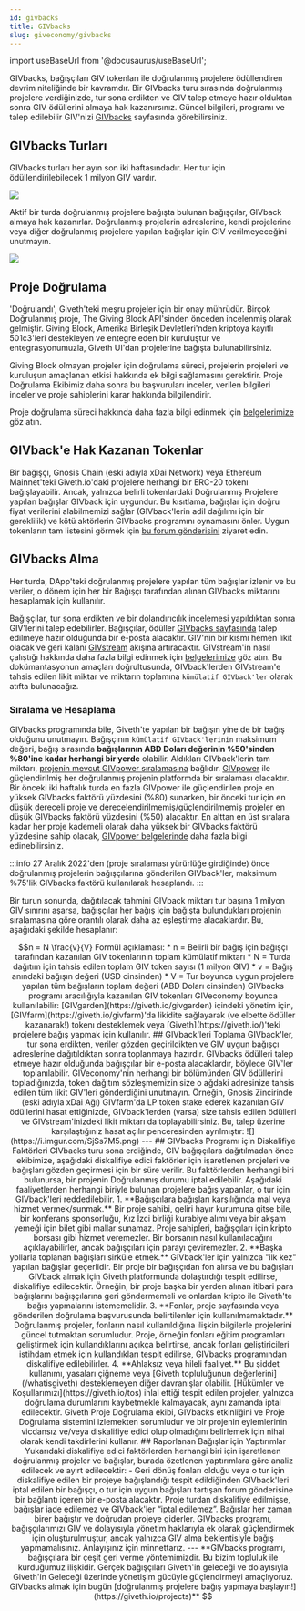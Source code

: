 ```yaml
---
id: givbacks
title: GIVbacks
slug: giveconomy/givbacks
---
```

import useBaseUrl from '@docusaurus/useBaseUrl';

GIVbacks, bağışçıları GIV tokenları ile doğrulanmış projelere ödüllendiren devrim niteliğinde bir kavramdır. Bir GIVbacks turu sırasında doğrulanmış projelere verdiğinizde, tur sona erdikten ve GIV talep etmeye hazır olduktan sonra GIV ödüllerini almaya hak kazanırsınız. Güncel bilgileri, programı ve talep edilebilir GIV'nizi [GIVbacks](https://giveth.io/givbacks) sayfasında görebilirsiniz.

## GIVbacks Turları
GIVbacks turları her ayın son iki haftasındadır. Her tur için ödüllendirilebilecek 1 milyon GIV vardır.

![](https://i.imgur.com/aqqydX7.png)

Aktif bir turda doğrulanmış projelere bağışta bulunan bağışçılar, GIVback almaya hak kazanırlar. Doğrulanmış projelerin adreslerine, kendi projelerine veya diğer doğrulanmış projelere yapılan bağışlar için GIV verilmeyeceğini unutmayın.

![](https://i.imgur.com/Dhk3TV7.png)


## Proje Doğrulama
'Doğrulandı', Giveth'teki meşru projeler için bir onay mührüdür. Birçok Doğrulanmış proje, The Giving Block API'sinden önceden incelenmiş olarak gelmiştir. Giving Block, Amerika Birleşik Devletleri'nden kriptoya kayıtlı 501c3'leri destekleyen ve entegre eden bir kuruluştur ve entegrasyonumuzla, Giveth UI'dan projelerine bağışta bulunabilirsiniz.

Giving Block olmayan projeler için doğrulama süreci, projelerin projeleri ve kuruluşun amaçlanan etkisi hakkında ek bilgi sağlamasını gerektirir. Proje Doğrulama Ekibimiz daha sonra bu başvuruları inceler, verilen bilgileri inceler ve proje sahiplerini karar hakkında bilgilendirir.

Proje doğrulama süreci hakkında daha fazla bilgi edinmek için [belgelerimize](./projectVerification.md) göz atın.

## GIVback'e Hak Kazanan Tokenlar

Bir bağışçı, Gnosis Chain (eski adıyla xDai Network) veya Ethereum Mainnet'teki Giveth.io'daki projelere herhangi bir ERC-20 tokenı bağışlayabilir. Ancak, yalnızca belirli tokenlardaki Doğrulanmış Projelere yapılan bağışlar GIVback için uygundur. Bu kısıtlama, bağışlar için doğru fiyat verilerini alabilmemizi sağlar (GIVback'lerin adil dağılımı için bir gereklilik) ve kötü aktörlerin GIVbacks programını oynamasını önler. Uygun tokenların tam listesini görmek için [bu forum gönderisini](https://forum.giveth.io/t/givbacks-token-list/253) ziyaret edin.

## GIVbacks Alma
Her turda, DApp'teki doğrulanmış projelere yapılan tüm bağışlar izlenir ve bu veriler, o dönem için her bir Bağışçı tarafından alınan GIVbacks miktarını hesaplamak için kullanılır.

Bağışçılar, tur sona erdikten ve bir dolandırıcılık incelemesi yapıldıktan sonra GIV'lerini talep edebilirler. Bağışçılar, ödüller [GIVbacks sayfasında](https://giveth.io/givbacks) talep edilmeye hazır olduğunda bir e-posta alacaktır. GIV'nin bir kısmı hemen likit olacak ve geri kalanı [GIVstream](https://giveth.io/givstream) akışına artıracaktır. GIVstream'in nasıl çalıştığı hakkında daha fazla bilgi edinmek için [belgelerimize](https://giveth.io/givbacks) göz atın. Bu dokümantasyonun amaçları doğrultusunda, GIVback'lerden GIVstream'e tahsis edilen likit miktar ve miktarın toplamına `kümülatif GIVback'ler` olarak atıfta bulunacağız.

### Sıralama ve Hesaplama

GIVbacks programında bile, Giveth'te yapılan bir bağışın yine de bir bağış olduğunu unutmayın. Bağışçının `kümülatif GIVback'lerinin` maksimum değeri, bağış sırasında **bağışlarının ABD Doları değerinin %50'sinden %80'ine kadar herhangi bir yerde** olabilir. Aldıkları GIVback'lerin tam miktarı, [projenin mevcut GIVpower sıralamasına](./GIVpower.md#project-rank) bağlıdır. [GIVpower](./GIVpower.md) ile güçlendirilmiş her doğrulanmış projenin platformda bir sıralaması olacaktır. Bir önceki iki haftalık turda en fazla GIVpower ile güçlendirilen proje en yüksek GIVbacks faktörü yüzdesini (%80) sunarken, bir önceki tur için en düşük dereceli proje ve derecelendirilmemiş/güçlendirilmemiş projeler en düşük GIVbacks faktörü yüzdesini (%50) alacaktır. En alttan en üst sıralara kadar her proje kademeli olarak daha yüksek bir GIVbacks faktörü yüzdesine sahip olacak, [GIVpower belgelerinde](./GIVpower.md#project-ranking) daha fazla bilgi edinebilirsiniz.

:::info
27 Aralık 2022'den (proje sıralaması yürürlüğe girdiğinde) önce doğrulanmış projelerin bağışçılarına gönderilen GIVback'ler, maksimum %75'lik GIVbacks faktörü kullanılarak hesaplandı.
:::

Bir turun sonunda, dağıtılacak tahmini GIVback miktarı tur başına 1 milyon GIV sınırını aşarsa, bağışçılar her bağış için bağışta bulundukları projenin sıralamasına göre orantılı olarak daha az eşleştirme alacaklardır. Bu, aşağıdaki şekilde hesaplanır:

```math
n = N \frac{v}{V}

Formül açıklaması:

* n = Belirli bir bağış için bağışçı tarafından kazanılan GIV tokenlarının toplam kümülatif miktarı
* N = Turda dağıtım için tahsis edilen toplam GIV token sayısı (1 milyon GIV)
* v = Bağış anındaki bağışın değeri (USD cinsinden)
* V = Tur boyunca uygun projelere yapılan tüm bağışların toplam değeri (ABD Doları cinsinden)

GIVbacks programı aracılığıyla kazanılan GIV tokenları GIVeconomy boyunca kullanılabilir: [GIVgarden](https://giveth.io/givgarden) içindeki yönetim için, [GIVfarm](https://giveth.io/givfarm)'da likidite sağlayarak (ve elbette ödüller kazanarak!) tokenı desteklemek veya [Giveth](https://giveth.io/)'teki projelere bağış yapmak için kullanılır.

## GIVback'leri Toplama

GIVback'ler, tur sona erdikten, veriler gözden geçirildikten ve GIV uygun bağışçı adreslerine dağıtıldıktan sonra toplanmaya hazırdır. GIVbacks ödülleri talep etmeye hazır olduğunda bağışçılar bir e-posta alacaklardır, böylece GIV'ler toplanılabilir. GIVeconomy'nin herhangi bir bölümünden GIV ödüllerini topladığınızda, token dağıtım sözleşmemizin size o ağdaki adresinize tahsis edilen tüm likit GIV'leri gönderdiğini unutmayın. Örneğin, Gnosis Zincirinde (eski adıyla xDai Ağı) GIVfarm'da LP token stake ederek kazanılan GIV ödüllerini hasat ettiğinizde, GIVback'lerden (varsa) size tahsis edilen ödülleri ve GIVstream'inizdeki likit miktarı da toplayabilirsiniz. Bu, talep üzerine karşılaştığınız hasat açılır penceresinden ayrılmıştır:

![](https://i.imgur.com/SjSs7M5.png)


---
## GIVbacks Programı için Diskalifiye Faktörleri

GIVbacks turu sona erdiğinde, GIV bağışçılara dağıtılmadan önce ekibimize, aşağıdaki diskalifiye edici faktörler için işaretlenen projeleri ve bağışları gözden geçirmesi için bir süre verilir. Bu faktörlerden herhangi biri bulunursa, bir projenin Doğrulanmış durumu iptal edilebilir. Aşağıdaki faaliyetlerden herhangi biriyle bulunan projelere bağış yapanlar, o tur için GIVback'leri reddedilebilir.

1. **Bağışçılara bağışları karşılığında mal veya hizmet vermek/sunmak.** Bir proje sahibi, geliri hayır kurumuna gitse bile, bir konferans sponsorluğu, Kız İzci birliği kurabiye alımı veya bir akşam yemeği için bilet gibi mallar sunamaz. Proje sahipleri, bağışçıları için kripto borsası gibi hizmet veremezler. Bir borsanın nasıl kullanılacağını açıklayabilirler, ancak bağışçıları için parayı çeviremezler.
2. **Başka yollarla toplanan bağışları sirküle etmek.** GIVback'ler için yalnızca "ilk kez" yapılan bağışlar geçerlidir. Bir proje bir bağışçıdan fon alırsa ve bu bağışları GIVback almak için Giveth platformunda dolaştırdığı tespit edilirse, diskalifiye edilecektir. Örneğin, bir proje başka bir yerden alınan itibari para bağışlarını bağışçılarına geri göndermemeli ve onlardan kripto ile Giveth'te bağış yapmalarını istememelidir.
3. **Fonlar, proje sayfasında veya gönderilen doğrulama başvurusunda belirtilenler için kullanılmamaktadır.** Doğrulanmış projeler, fonların nasıl kullanıldığına ilişkin bilgilerle projelerini güncel tutmaktan sorumludur. Proje, örneğin fonları eğitim programları geliştirmek için kullandıklarını açıkça belirtirse, ancak fonları geliştiricileri istihdam etmek için kullandıkları tespit edilirse, GIVbacks programından diskalifiye edilebilirler.
4. **Ahlaksız veya hileli faaliyet.** Bu şiddet kullanımı, yasaları çiğneme veya [Giveth topluluğunun değerlerini](/whatisgiveth) desteklemeyen diğer davranışlar olabilir. [Hükümler ve Koşullarımızı](https://giveth.io/tos) ihlal ettiği tespit edilen projeler, yalnızca doğrulama durumlarını kaybetmekle kalmayacak, aynı zamanda iptal edilecektir.

Giveth Proje Doğrulama ekibi, GIVbacks etkinliğini ve Proje Doğrulama sistemini izlemekten sorumludur ve bir projenin eylemlerinin vicdansız ve/veya diskalifiye edici olup olmadığını belirlemek için nihai olarak kendi takdirlerini kullanır.

## Raporlanan Bağışlar için Yaptırımlar

Yukarıdaki diskalifiye edici faktörlerden herhangi biri için işaretlenen doğrulanmış projeler ve bağışlar, burada özetlenen yaptırımlara göre analiz edilecek ve ayırt edilecektir:

- Geri dönüş fonları olduğu veya o tur için diskalifiye edilen bir projeye bağışlandığı tespit edildiğinden GIVback'leri iptal edilen bir bağışçı, o tur için uygun bağışları tartışan forum gönderisine bir bağlantı içeren bir e-posta alacaktır. Proje turdan diskalifiye edilmişse, bağışlar iade edilemez ve GIVback'ler “iptal edilemez”.

Bağışlar her zaman birer bağıştır ve doğrudan projeye giderler. GIVbacks programı, bağışçılarımızı GIV ve dolayısıyla yönetim haklarıyla ek olarak güçlendirmek için oluşturulmuştur, ancak yalnızca GIV alma beklentisiyle bağış yapmamalısınız. Anlayışınız için minnettarız.

---

**GIVbacks programı, bağışçılara bir çeşit geri verme yöntemimizdir. Bu bizim topluluk ile kurduğumuz ilişkidir. Gerçek bağışçıları Giveth'in geleceği ve dolayısıyla Giveth'in Geleceği üzerinde yönetişim gücüyle güçlendirmeyi amaçlıyoruz. GIVbacks almak için bugün [doğrulanmış projelere bağış yapmaya başlayın!](https://giveth.io/projects)**
